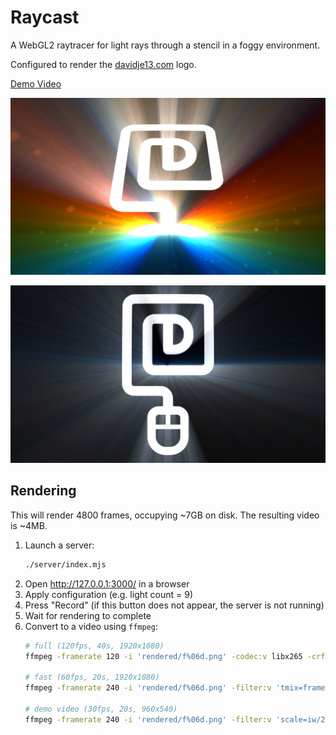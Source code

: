 # Raycast

A WebGL2 raytracer for light rays through a stencil in a foggy environment.

Configured to render the [davidje13.com](https://davidje13.com/) logo.

[Demo Video](https://davidje13.github.io/Raycast/docs/demo.mp4)

[![render1](docs/render1.jpg)](https://davidje13.github.io/Raycast/#{"resolution":1,"lightQuality":70,"time":30.3609245867769,"stencil":{"trace":0.25},"dust":{"opacity":0.3,"reflectivity":1},"lights":[{"pos":{"x":0,"y":-0.66924778761062,"z":-2.2678990590744057},"col":{"r":7.72409167607463,"g":0.341096106157055,"b":0}},{"pos":{"x":0,"y":-0.66924778761062,"z":-2.1858691274694744},"col":{"r":7.6026118594129,"g":2.13440232286792,"b":0}},{"pos":{"x":0,"y":-0.66924778761062,"z":-2.1086328688068723},"col":{"r":6.26633387613394,"g":3.59249340076927,"b":0}},{"pos":{"x":0,"y":-0.66924778761062,"z":-2.0357551669189085},"col":{"r":3.71525772623773,"g":4.46734804751008,"b":0}},{"pos":{"x":0,"y":-0.66924778761062,"z":-1.9668517997855208},"col":{"r":0.5213508798399,"g":4.75896626309035,"b":0.521350879839899}},{"pos":{"x":0,"y":-0.66924778761062,"z":-1.9015822015875694},"col":{"r":0,"g":4.46734804751008,"b":3.71525772623773}},{"pos":{"x":0,"y":-0.66924778761062,"z":-1.83964342564615},"col":{"r":0,"g":3.59249340076927,"b":6.26633387613393}},{"pos":{"x":0,"y":-0.66924778761062,"z":-1.7807650820426582},"col":{"r":0,"g":2.13440232286792,"b":7.6026118594129}},{"pos":{"x":0,"y":-0.66924778761062,"z":-1.7247050711340774},"col":{"r":0,"g":0.341096106157055,"b":7.72409167607463}}],"lightFollow":0,"fog":0.35,"grid":false,"gamma":1.2,"saturation":1.2,"view":{"fovy":1.033007097654388,"eyeSeparation":0,"focusFollow":0,"camera":{"x":0,"y":1.56941371681416,"z":2.10418971238938},"focus":{"x":0,"y":-0.0373340707964602,"z":0},"up":{"x":0,"y":0,"z":1}}})

[![render2](docs/render2.jpg)](https://davidje13.github.io/Raycast/#{"resolution":1,"lightQuality":70,"time":34.0689566115702,"stencil":{"trace":0.25},"dust":{"opacity":0.3,"reflectivity":1.5},"lights":[{"pos":{"x":0,"y":-0.198423672566372,"z":-2.301885537113461},"col":{"r":7.47599451303155,"g":0.330140128443232,"b":0}},{"pos":{"x":0,"y":-0.198423672566372,"z":-2.408908943741008},"col":{"r":7.35841661767588,"g":2.0658455030756,"b":0}},{"pos":{"x":0,"y":-0.198423672566372,"z":-2.5247094101336156},"col":{"r":6.06505976876347,"g":3.47710282044479,"b":0}},{"pos":{"x":0,"y":-0.198423672566372,"z":-2.6504829388550677},"col":{"r":3.59592396629434,"g":4.3238572108663,"b":0}},{"pos":{"x":0,"y":-0.198423672566372,"z":-2.787652501418724},"col":{"r":0.504605134234764,"g":4.60610867434014,"b":0.504605134234764}},{"pos":{"x":0,"y":-0.198423672566372,"z":-2.937924598100105},"col":{"r":0,"g":4.3238572108663,"b":3.59592396629434}},{"pos":{"x":0,"y":-0.198423672566372,"z":-3.103363617423807},"col":{"r":0,"g":3.47710282044479,"b":6.06505976876347}},{"pos":{"x":0,"y":-0.198423672566372,"z":-3.286490892398217},"col":{"r":0,"g":2.0658455030756,"b":7.35841661767588}},{"pos":{"x":0,"y":-0.198423672566372,"z":-3.490418583830157},"col":{"r":0,"g":0.330140128443232,"b":7.47599451303155}}],"lightFollow":0,"fog":0.240804756637168,"grid":false,"gamma":1,"saturation":1.2,"view":{"fovy":0.46149744128283376,"eyeSeparation":0,"focusFollow":0,"camera":{"x":0,"y":0.00691371681416,"z":4.64567201327434},"focus":{"x":0,"y":-0.0027654867256636,"z":0},"up":{"x":0,"y":-1,"z":1}}})

## Rendering

This will render 4800 frames, occupying ~7GB on disk. The resulting video is ~4MB.

1. Launch a server:
   ```sh
   ./server/index.mjs
   ```
2. Open <http://127.0.0.1:3000/> in a browser
3. Apply configuration (e.g. light count = 9)
4. Press "Record" (if this button does not appear, the server is not running)
5. Wait for rendering to complete
6. Convert to a video using `ffmpeg`:
   ```sh
   # full (120fps, 40s, 1920x1080)
   ffmpeg -framerate 120 -i 'rendered/f%06d.png' -codec:v libx265 -crf 26 -preset slow -movflags +faststart -pix_fmt yuv420p -tag:v hvc1 video-full.mp4

   # fast (60fps, 20s, 1920x1080)
   ffmpeg -framerate 240 -i 'rendered/f%06d.png' -filter:v 'tmix=frames=4:weights=1 2 2 1,framestep=4' -codec:v libx265 -crf 28 -preset slow -movflags +faststart -pix_fmt yuv420p -tag:v hvc1 video-fast.mp4

   # demo video (30fps, 20s, 960x540)
   ffmpeg -framerate 240 -i 'rendered/f%06d.png' -filter:v 'scale=iw/2:-1,tmix=frames=8:weights=5 8 9 9 9 9 8 5,framestep=8' -codec:v libx265 -crf 30 -preset slow -movflags +faststart -pix_fmt yuv420p -tag:v hvc1 docs/demo.mp4
   ```
